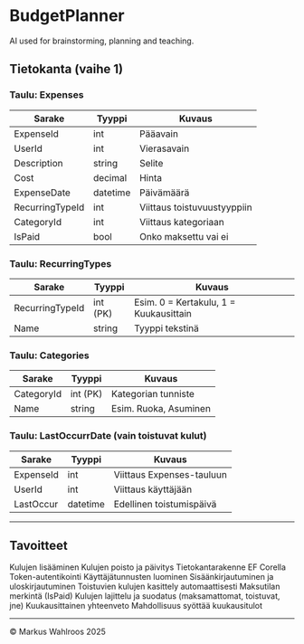 # BudgetPlanner

AI used for brainstorming, planning and teaching.


## Tietokanta (vaihe 1)

### Taulu: Expenses

| Sarake        | Tyyppi     | Kuvaus                         |
|---------------|------------|--------------------------------|
| ExpenseId     | int        | Pääavain                      |
| UserId        | int        | Vierasavain                   |
| Description   | string     | Selite                        |
| Cost          | decimal    | Hinta                         |
| ExpenseDate   | datetime   | Päivämäärä                    |
| RecurringTypeId | int      | Viittaus toistuvuustyyppiin   |
| CategoryId    | int        | Viittaus kategoriaan          |
| IsPaid        | bool       | Onko maksettu vai ei          |

### Taulu: RecurringTypes

| Sarake           | Tyyppi   | Kuvaus                                |
|------------------|----------|---------------------------------------|
| RecurringTypeId  | int (PK) | Esim. 0 = Kertakulu, 1 = Kuukausittain |
| Name             | string   | Tyyppi tekstinä                       |

### Taulu: Categories

| Sarake     | Tyyppi   | Kuvaus                   |
|------------|----------|--------------------------|
| CategoryId | int (PK) | Kategorian tunniste      |
| Name       | string   | Esim. Ruoka, Asuminen    |

### Taulu: LastOccurrDate (vain toistuvat kulut)

| Sarake     | Tyyppi   | Kuvaus                            |
|------------|----------|-----------------------------------|
| ExpenseId  | int      | Viittaus Expenses-tauluun         |
| UserId     | int      | Viittaus käyttäjään               |
| LastOccur  | datetime | Edellinen toistumispäivä          |

---

## Tavoitteet

Kulujen lisääminen
Kulujen poisto ja päivitys
Tietokantarakenne EF Corella
Token-autentikointi
Käyttäjätunnusten luominen
Sisäänkirjautuminen ja uloskirjautuminen
Toistuvien kulujen kasittely automaattisesti
Maksutilan merkintä (IsPaid)
Kulujen lajittelu ja suodatus (maksamattomat, toistuvat, jne)
Kuukausittainen yhteenveto
Mahdollisuus syöttää kuukausitulot

---


© Markus Wahlroos 2025
